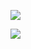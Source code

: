 ![](https://youpaiyun.zongqilive.cn/image/20200609145055.png)

![](https://youpaiyun.zongqilive.cn/image/20200609145106.png)













































